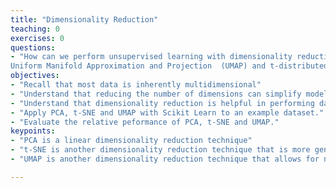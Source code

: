 ```yaml
---
title: "Dimensionality Reduction"
teaching: 0
exercises: 0
questions:
- "How can we perform unsupervised learning with dimensionality reduction techniques such as Principle Component Analyis (PCA), 
Uniform Manifold Approximation and Projection  (UMAP) and t-distributed Stochastic Neighbor Embedding (t-SNE)?"
objectives:
- "Recall that most data is inherently multidimensional"
- "Understand that reducing the number of dimensions can simplify modelling and allow classifications to be performed."
- "Understand that dimensionality reduction is helpful in performing data visualization and interpretation"
- "Apply PCA, t-SNE and UMAP with Scikit Learn to an example dataset."
- "Evaluate the relative peformance of PCA, t-SNE and UMAP."
keypoints:
- "PCA is a linear dimensionality reduction technique"
- "t-SNE is another dimensionality reduction technique that is more general than PCA"
- "UMAP is another dimensionality reduction technique that allows for nonlinear embeddings"

---
```

